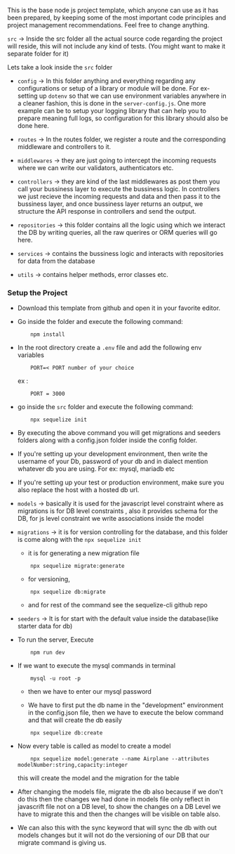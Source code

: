 This is the base node js project template, which anyone can use as it has been prepared, by keeping some of the most important code principles and project management recommendations. Feel free to change anything.

`src` -> Inside the src folder all the actual source code regarding the project will reside, this will not include any kind of tests. (You might want to make it separate folder for it)

Lets take a look inside the `src` folder

 - `config` -> In this folder anything and everything regarding any configurations or setup of a library or module will be done. For ex- setting up `dotenv` so that we can use environment variables anywhere in a cleaner fashion, this is done in the `server-config.js`. One more example can be to setup your logging library that can help you to prepare meaning full logs, so configuration for this library should also be done here.

 - `routes` -> In the routes folder, we register a route and the corresponding middleware and controllers to it.

 - `middlewares` -> they are just going to intercept the incoming requests where we can write our validators, authenticators etc.

 - `controllers` -> they are kind of the last middlewares as post them you call your bussiness layer to execute the bussiness logic. In controllers we just recieve the incoming requests and data and then pass it to the bussiness layer, and once bussiness layer returns an output, we structure the API response in controllers and send the output.

 - `repositories` -> this folder contains all the logic using which we interact the DB by writing queries, all the raw querires or ORM queries will go here.

 - `services` -> contains the bussiness logic and interacts with repositories for data from the database

 - `utils` -> contains helper methods, error classes etc.


### Setup the Project

 - Download this template from github and open it in your favorite editor.
 - Go inside the folder and execute the following command:
    ```
        npm install
    ```
 - In the root directory create a `.env` file and add the following env variables
    ```
        PORT=< PORT number of your choice
    ```
    ex : 
    ```
        PORT = 3000
    ```
 - go inside the `src` folder and execute the following command:
    ```
        npx sequelize init
    ```
 - By executing the above command you will get migrations and seeders folders along with a config.json folder inside the config folder.
 - If you're setting up your development environment, then write the username of your Db, password of your db and in dialect mention whatever db you are using. For ex: mysql, mariadb etc
 - If you're setting up your test or production environment, make sure you also replace the host with a hosted db url.
 - `models` -> basically it is used for the javascript level constraint where as migrations is for DB level constraints , also it provides schema for the DB, for js level constraint we write associations inside the model
 - `migrations` -> it is for version controlling for the database, and this folder is come along with the `npx sequelize init `
    - it is for generating a new migration file
    ```
        npx sequelize migrate:generate 
    ```
    - for versioning, 
    ``` 
        npx sequelize db:migrate
    ```
    - and for rest of the command see the sequelize-cli github repo 
 - `seeders` -> It is for start with the default value inside the database(like starter data for db) 
 - To run the server, Execute
    ```
        npm run dev
    ```
 - If we want to execute the mysql commands in terminal
    ```
        mysql -u root -p 
    ```
    - then we have to enter our mysql password
    
    - We have to first put the db name in the "development" environment in the config.json file, then we have to execute the below command and that will create the db easily
    ```
        npx sequelize db:create
    ```
 - Now every table is called as model to create a model 
    ```
        npx sequelize model:generate --name Airplane --attributes modelNumber:string,capacity:integer
    ```
    this will create the model and the migration for the table

 - After changing the models file, migrate the db also because if we don't do this then the changes we had done in models file only reflect in javascrift file not on a DB level, to show the changes on a DB Level we have to migrate this and then the changes will be visible on table also.

 - We can also this with the sync keyword that will sync the db with out models changes but it will not do the versioning of our DB that our migrate command is giving us.